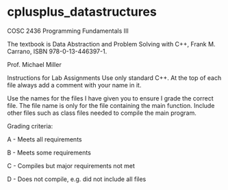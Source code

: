 # cplusplus_datastructures
COSC 2436 Programming Fundamentals III

The textbook is Data Abstraction and Problem Solving with C++, Frank M. Carrano, ISBN 978-0-13-446397-1. 

Prof. Michael Miller

Instructions for Lab Assignments
Use only standard C++. At the top of each file always add a comment with your name in it.

Use the names for the files I have given you to ensure I grade the correct file. The file name is only for the file containing the main function. Include other files such as class files needed to compile the main program.

Grading criteria: 

A - Meets all requirements

B - Meets some requirements

C - Compiles but major requirements not met

D - Does not compile, e.g. did not include all files
